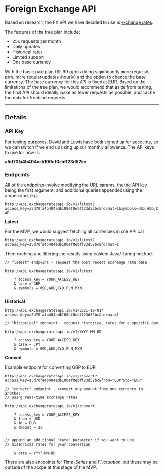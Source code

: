 # Foreign Exchange API

Based on research, the FX API we have decided to use is [exchange rates](https://manage.exchangeratesapi.io).

The features of the free plan include:

- 250 requests per month
- Daily updates
- Historical rates
- Limited support
- One base currency

With the basic paid plan ($9.99 p/m) adding significantly more requests p/m, more regular updates (hourly) and
the option to change the base currency. The base currency for this API is fixed at EUR. Based on the limitations of the free plan, we would recommend that aside from testing,
the final API should ideally make as fewer requests as possible, and cache the data for frontend requests.

---

## Details

### API Key

For testing purposes, David and Lewis have both signed up for accounts, so we can switch if we end up using up our monthly
allowance. The API keys to use for now is:

**a5d70fa4b404edb100ef0ebff23d52bc**

### Endpoints

All of the endpoints involve modifying the URL params, the the API key being the first argument, and additional queries appended using the ampersand, e.g:

`http://api.exchangeratesapi.io/v1/latest?access_key=a5d70fa4b404edb100ef0ebff23d52bc&format=1&symbols=USD,AUD,CAD`

**Latest**

For the MVP, we would suggest fetching all currencies in one API call:

`http://api.exchangeratesapi.io/v1/latest?access_key=a5d70fa4b404edb100ef0ebff23d52bc&format=1`

Then caching and filtering the results using custom Java/ Spring method.

```
// "latest" endpoint - request the most recent exchange rate data

http://api.exchangeratesapi.io/v1/latest

    ? access_key = YOUR_ACCESS_KEY
    & base = GBP
    & symbols = USD,AUD,CAD,PLN,MXN


```

**Historical**

`http://api.exchangeratesapi.io/v1/2021-10-01?access_key=a5d70fa4b404edb100ef0ebff23d52bc&format=1`

```
// "historical" endpoint - request historical rates for a specific day

http://api.exchangeratesapi.io/v1/YYYY-MM-DD

    ? access_key = YOUR_ACCESS_KEY
    & base = JPY
    & symbols = USD,AUD,CAD,PLN,MXN

```

**Convert**

Example endpoint for converting GBP to EUR

`http://api.exchangeratesapi.io/v1/convert?access_key=a5d70fa4b404edb100ef0ebff23d52bc&from="GBP"&to="EUR"`

```
// "convert" endpoint - convert any amount from one currency to another
// using real-time exchange rates

http://api.exchangeratesapi.io/v1/convert

    ? access_key = YOUR_ACCESS_KEY
    & from = USD
    & to = EUR
    & amount = 25


// append an additional "date" parameter if you want to use
// historical rates for your conversion

    & date = YYYY-MM-DD

```

There are also endpoints for _Time-Series_ and _Fluctuation_, but these may be outside of the scope at this stage of the MVP.

